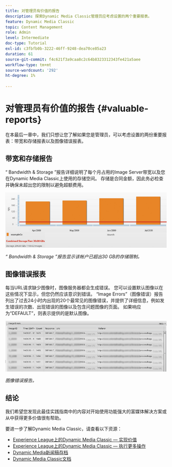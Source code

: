 ```yaml
---
title: 对管理员有价值的报告
description: 探索Dynamic Media Classic管理员应考虑设置的两个重要报表。
feature: Dynamic Media Classic
topic: Content Management
role: Admin
level: Intermediate
doc-type: Tutorial
exl-id: c3fbfb0b-3222-46ff-9248-dea70ce85a23
duration: 61
source-git-commit: f4c621f3a9caa8c2c64b8323312343fe421a5aee
workflow-type: tm+mt
source-wordcount: '292'
ht-degree: 1%

---
```


# 对管理员有价值的报告 {#valuable-reports}

在本最后一章中，我们只想让您了解如果您是管理员，可以考虑设置的两份重要报表：带宽和存储报表以及图像错误报表。

## 带宽和存储报告

“ Bandwidth &amp; Storage ”报告详细说明了每个月占用的Image Server带宽以及您在Dynamic Media Classic上使用的存储空间。 存储是合同金额，因此务必检查并确保未超出您的限制以避免超额费用。

![图像](assets/valuable-reports/reports-1.jpg)

_“ Bandwidth &amp; Storage ”报告显示该帐户已超出30 GB的存储限制。_

## 图像错误报表

每当URL请求缺少图像时，图像服务器都会生成错误。 您可以设置默认图像以在这些情况下显示，但您仍然应该意识到错误。 “Image Errors”（图像错误）报告列出了过去24小时内出现的20个最常见的图像错误，并提供了详细信息，例如发生错误的次数、出现错误的图像以及包含问题图像的页面。 如果响应为“DEFAULT”，则表示提供的是默认图像。

![图像](assets/valuable-reports/reports-2.jpg)

_图像错误报告。_

## 结论

我们希望您发现此最佳实践指南中的内容对开始使用功能强大的富媒体解决方案或从中获得更多价值很有帮助。

要进一步了解Dynamic Media Classic，请查看以下资源：

- [Experience League上的Dynamic Media Classic — 实现价值](https://guided.adobe.com/?launch=AEM-5a#recommended/solutions/experience-manager)
- [Experience League上的Dynamic Media Classic — 执行更多操作](https://guided.adobe.com/?launch=AEM-6a#recommended/solutions/experience-manager)
- [Dynamic Media新闻稿存档](https://experienceleague.adobe.com/docs/dynamic-media-classic/using/dynamic-media-newsletter.html)
- [Dynamic Media Classic文档](https://experienceleague.adobe.com/docs/dynamic-media-classic/using/home.html)
